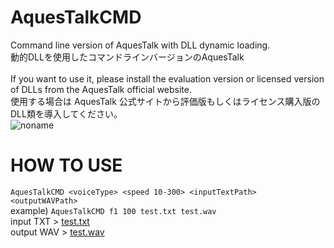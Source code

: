 # AquesTalkCMD
Command line version of AquesTalk with DLL dynamic loading.<br>
動的DLLを使用したコマンドラインバージョンのAquesTalk<br>
<br>
If you want to use it, please install the evaluation version or licensed version of DLLs from the AquesTalk official website.<br>
使用する場合は AquesTalk 公式サイトから評価版もしくはライセンス購入版のDLL類を導入してください。<br>
![noname](https://user-images.githubusercontent.com/83022348/210073467-70f87ec7-1ab0-4e3a-9072-5bd423acdc11.png)

# HOW TO USE
`AquesTalkCMD <voiceType> <speed 10-300> <inputTextPath> <outputWAVPath>`<br>
example) `AquesTalkCMD f1 100 test.txt test.wav`<br>
input TXT > [test.txt](https://github.com/kuwacom/AquesTalkCMD/files/10324841/test.txt)<br>
output WAV > [test.wav](https://cdn.kuwa.app/etc/jb2y13tud5cds/test.wav)
